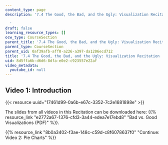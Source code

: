 ```yaml
---
content_type: page
description: '7.4 The Good, the Bad, and the Ugly: Visualization Recitation (Recitation)

  '
draft: false
learning_resource_types: []
ocw_type: CourseSection
parent_title: '7.4 The Good, the Bad, and the Ugly: Visualization Recitation  (Recitation)'
parent_type: CourseSection
parent_uid: 0af39afb-aff0-a226-a397-da1206ecd712
title: '7.4 The Good, the Bad, and the Ugly: Visualization Recitation  (Recitation)'
uid: 8d5ffa6b-d6d6-8dfa-e0e2-c923557e22af
video_metadata:
  youtube_id: null
---
```

## Video 1: Introduction

{{< resource uuid="17461d99-0a6b-e67c-3352-7c2e1681898e" >}}

The slides from all videos in this Recitation can be downloaded here: {{% resource_link "e2772a67-1376-cfd3-3a44-edea7e17ebd8" "Bad vs. Good Visualizations﻿ (PDF)" %}}.

{{% resource_link "8b0a3402-f3ae-148c-c59d-c8f6078637f0" "Continue: Video 2: Pie Charts" %}}